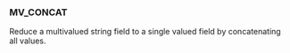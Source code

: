<!--
This is generated by ESQL's AbstractFunctionTestCase. Do no edit it. See ../README.md for how to regenerate it.
-->

### MV_CONCAT
Reduce a multivalued string field to a single valued field by concatenating all values.

